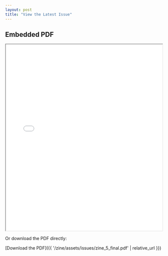 ```yaml
---
layout: post
title: "View the Latest Issue"
---
```


## Embedded PDF

<iframe src="{{ '/zine/assets/issues/zine_5_final.pdf' | relative_url }}" width="100%" height="600px">
    Your browser does not support iframes. 
    <a href="{{ '/zine/assets/issues/zine_5_final.pdf' | relative_url }}">Click here to view the PDF</a>
</iframe>

Or download the PDF directly:

[Download the PDF]({{ '/zine/assets/issues/zine_5_final.pdf' | relative_url }})